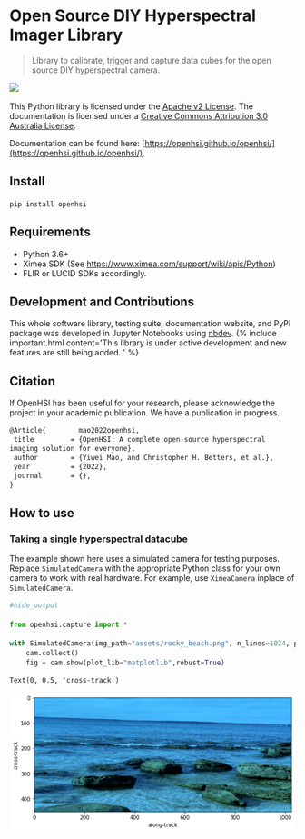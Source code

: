 # Open Source DIY Hyperspectral Imager Library
> Library to calibrate, trigger and capture data cubes for the open source DIY hyperspectral camera. 


![](https://github.com/openhsi/openhsi/actions/workflows/main.yml/badge.svg)

This Python library is licensed under the [Apache v2 License](https://www.apache.org/licenses/LICENSE-2.0). The documentation is licensed under a <a rel="license" href="http://creativecommons.org/licenses/by/3.0/au/">Creative Commons Attribution 3.0 Australia License</a>.

Documentation can be found here: [https://openhsi.github.io/openhsi/](https://openhsi.github.io/openhsi/).

## Install

`pip install openhsi`

## Requirements

- Python 3.6+
- Ximea SDK (See https://www.ximea.com/support/wiki/apis/Python)
- FLIR or LUCID SDKs accordingly.

## Development and Contributions

This whole software library, testing suite, documentation website, and PyPI package was developed in Jupyter Notebooks using [nbdev](https://nbdev.fast.ai/). 
{% include important.html content='This library is under active development and new features are still being added. ' %}

## Citation

If OpenHSI has been useful for your research, please acknowledge the project in your academic publication. We have a publication in progress. 

```
@Article{        mao2022openhsi,
 title         = {OpenHSI: A complete open-source hyperspectral imaging solution for everyone},
 author        = {Yiwei Mao, and Christopher H. Betters, et al.},
 year          = {2022},
 journal       = {},
}
```


## How to use

### Taking a single hyperspectral datacube

The example shown here uses a simulated camera for testing purposes. Replace `SimulatedCamera` with the appropriate Python class for your own camera to work with real hardware. For example, use `XimeaCamera` inplace of `SimulatedCamera`. 

```python
#hide_output

from openhsi.capture import *

with SimulatedCamera(img_path="assets/rocky_beach.png", n_lines=1024, processing_lvl = 3) as cam:
    cam.collect()
    fig = cam.show(plot_lib="matplotlib",robust=True)

```




    Text(0, 0.5, 'cross-track')




![png](docs/images/output_10_1.png)

